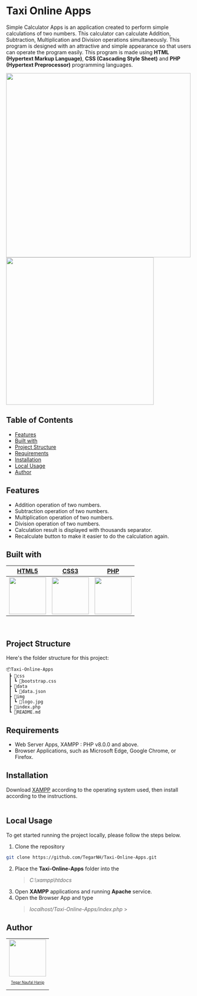 # Taxi Online Apps

Simple Calculator Apps is an application created to perform simple calculations of two numbers. This calculator can calculate Addition, Subtraction, Multiplication and Division operations simultaneously. This program is designed with an attractive and simple appearance so that users can operate the program easily. This program is made using **HTML (Hypertext Markup Language)**, **CSS (Cascading Style Sheet)** and **PHP (Hypertext Preprocessor)** programming languages.

<img src="https://res.cloudinary.com/dzskwtwm7/image/upload/v1677153229/1_blgqsu.png" width="500">
<img src="https://res.cloudinary.com/dzskwtwm7/image/upload/v1677153229/2_ywbzgk.png" width="400">
<br/>

## Table of Contents

- [Features](#features)
- [Built with](#built-with)
- [Project Structure](#project-structure)
- [Requirements](#requirements)
- [Installation](#installation)
- [Local Usage](#local-usage)
- [Author](#author)
  <br/>

## Features

- Addition operation of two numbers.
- Subtraction operation of two numbers.
- Multiplication operation of two numbers.
- Division operation of two numbers.
- Calculation result is displayed with thousands separator.
- Recalculate button to make it easier to do the calculation again.
  <br/>

## Built with

| [HTML5](https://developer.mozilla.org/en-US/docs/Web/HTML)                                  | [CSS3](https://developer.mozilla.org/en-US/docs/Web/CSS)                                  | [PHP](https://www.php.net/)                                                              |
| ------------------------------------------------------------------------------------------- | ----------------------------------------------------------------------------------------- | ---------------------------------------------------------------------------------------- |
| <img src="https://upload.wikimedia.org/wikipedia/commons/3/38/HTML5_Badge.svg" width="100"> | <img src="https://upload.wikimedia.org/wikipedia/commons/6/62/CSS3_logo.svg" width="100"> | <img src="https://upload.wikimedia.org/wikipedia/commons/2/27/PHP-logo.svg" width="100"> |

<br/>

## Project Structure

Here's the folder structure for this project:

```
📦Taxi-Online-Apps
 ┣ 📂css
 ┃ ┗ 📜bootstrap.css
 ┣ 📂data
 ┃ ┗ 📜data.json
 ┣ 📂img
 ┃ ┗ 📜logo.jpg
 ┣ 📜index.php
 ┗ 📜README.md

```

## Requirements

- Web Server Apps, XAMPP : PHP v8.0.0 and above.
- Browser Applications, such as Microsoft Edge, Google Chrome, or Firefox.
  <br/>

## Installation

Download [XAMPP](https://www.apachefriends.org/download.html) according to the operating system used, then install according to the instructions.
<br/><br/>

## Local Usage

To get started running the project locally, please follow the steps below.

1. Clone the repository

```bash
git clone https://github.com/TegarNH/Taxi-Online-Apps.git
```

2. Place the **Taxi-Online-Apps** folder into the
   > _C:\xampp\htdocs_
3. Open **XAMPP** applications and running **Apache** service.
4. Open the Browser App and type
   > _localhost/Taxi-Online-Apps/index.php_ > <br/>

## Author

<table>
  <tr>
    <td align="center">
      <a href="https://github.com/TegarNH"><img src="https://avatars.githubusercontent.com/u/55114771?v=4" width="100px;" alt=""/></a><br />
      <a href="https://www.linkedin.com/in/tegarnaufalhanip/"><p style="font-size:10px">Tegar Naufal Hanip</p>
    </td>
  </tr>
</table>

